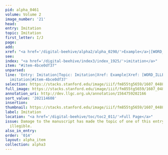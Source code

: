 ```yaml
---
pid: alpha_0461
volume: Volume 2
image_number: '21'
head:
entry: Imitation
topic: Imitation
first_letter: I/J
page:
add:
xref: "<a href='/digital-beehive/alpha2/alpha_0298/'>Example</a>|[WORD_ILLEGIBLE]"
see:
index: "<a href='/digital-beehive/index3/index_1925/'>imitation</a>"
item: "#item-4bce0df37"
unparsed:
line: 'Entry: Imitation|Topic: Imitation|Xref: Example|Xref: [WORD_ILLEGIBLE]|Index:
  imitation|#item-4bce0df37'
selection: https://stacks.stanford.edu/image/iiif/fm855tg5659/1607_0488/376,4608,2987,419/full/0/default.jpg
full_image: https://stacks.stanford.edu/image/iiif/fm855tg5659/1607_0488/full/full/0/default.jpg
annotation_uri: http://dev.llgc.org.uk/annotation/1564759202166
sort_value: '202114608'
insertion:
thumbnail: https://stacks.stanford.edu/image/iiif/fm855tg5659/1607_0488/376,4608,600,180/250,/0/default.jpg
label: Imitation
location: "<a href='/digital-beehive/toc/toc2_011/'>Full Page</a>"
issue: Damage to the manuscript has made the topic of one of this entry's cross references
  illegible.
also_in_entry:
order: '014'
layout: alpha_item
collection: alpha3
---
```

